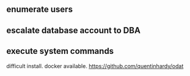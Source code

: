 ## enumerate users
## escalate database account to DBA
## execute system commands
difficult install. docker available.
https://github.com/quentinhardy/odat

